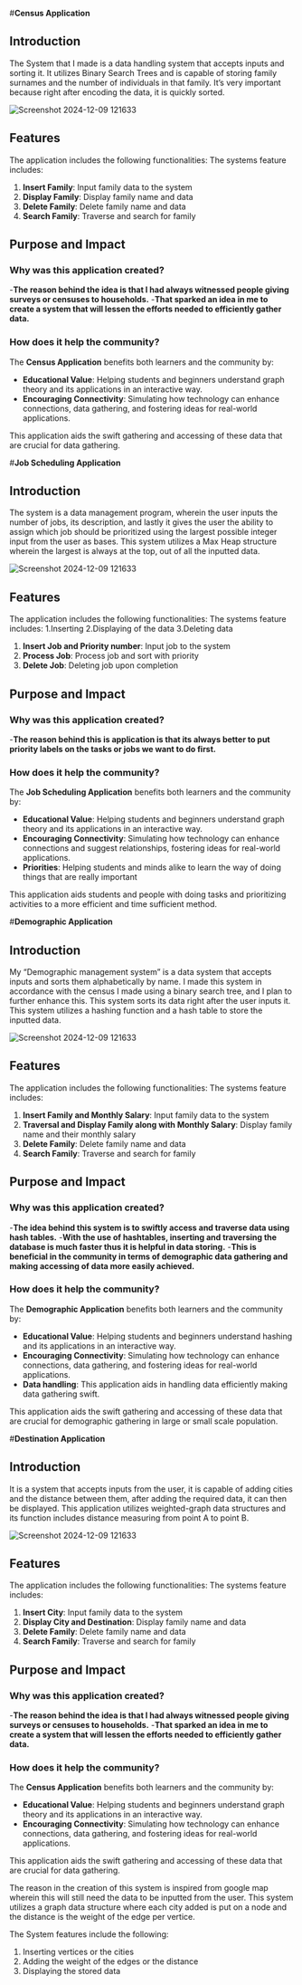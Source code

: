 #**Census Application**

## Introduction
The System that I made is a data handling system that accepts inputs and sorting it.
It utilizes Binary Search Trees and is capable of storing family surnames and the number of individuals in that family. 
It’s very important because right after encoding the data, it is quickly sorted. 


![Screenshot 2024-12-09 121633](https://github.com/RmrD05/My-Data-Structure-and-Algorithm-Activities/blob/6f93a0381a1a8b7677669ab8c8eceb2056c42063/Screenshot%202024-11-17%20232644.png)


## Features
The application includes the following functionalities:
The systems feature includes:
1. **Insert Family**: Input family data to the system
2. **Display Family**: Display family name and data
3. **Delete Family**:  Delete family name and data
4. **Search  Family**: Traverse and search for family

## Purpose and Impact
### Why was this application created?
-**The reason behind the idea is that I had always witnessed people giving surveys or censuses to households.**
-**That sparked an idea in me to create a system that will lessen the efforts needed to efficiently gather data.**

### How does it help the community?
The **Census Application** benefits both learners and the community by:
- **Educational Value**: Helping students and beginners understand graph theory and its applications in an interactive way.
- **Encouraging Connectivity**: Simulating how technology can enhance connections, data gathering, and fostering ideas for real-world applications.

This application aids the swift gathering and accessing of these data that are crucial for data gathering.

#**Job Scheduling Application**

## Introduction
The system is a data management program, wherein the user inputs the number of jobs, its description, and lastly it gives the user the ability to assign which job should be prioritized using the largest possible integer input from the user as bases. This system utilizes a Max Heap structure wherein the largest is always at the top, out of all the inputted data.


![Screenshot 2024-12-09 121633](https://github.com/RmrD05/My-Data-Structure-and-Algorithm-Activities/blob/ace8108d1d3a862f334c03b76aaa9e744101939d/Screenshot%202024-11-24%20230137.png)


## Features
The application includes the following functionalities:
The systems feature includes:
1.Inserting
2.Displaying of the data
3.Deleting data

1. **Insert Job and Priority number**: Input job to the system
2. **Process Job**: Process job and sort with priority
3. **Delete Job**:  Deleting job upon completion

## Purpose and Impact
### Why was this application created?
-**The reason behind this is application is that its  always better to put priority labels on the tasks or jobs we want to do first.**

### How does it help the community?
The **Job Scheduling Application** benefits both learners and the community by:
- **Educational Value**: Helping students and beginners understand graph theory and its applications in an interactive way.
- **Encouraging Connectivity**: Simulating how technology can enhance connections and suggest relationships, fostering ideas for real-world applications.
- **Priorities**: Helping students and minds alike to learn the way of doing things that are really important

This application aids students and people with doing tasks and prioritizing activities to a more efficient and time sufficient method.

#**Demographic Application**

## Introduction
My “Demographic management system” is a data system that accepts inputs and sorts them alphabetically by name. I made this system in accordance with the census I made using a binary search tree, and I plan to further enhance this. This system sorts its data right after the user inputs it. This system utilizes a hashing function and a hash table to store the inputted data.


![Screenshot 2024-12-09 121633](https://github.com/RmrD05/My-Data-Structure-and-Algorithm-Activities/blob/a8a07cd193cde758e585de58aebe0069961fa43e/Screenshot%202024-12-02%20055046.png)


## Features
The application includes the following functionalities:
The systems feature includes:
1. **Insert Family and Monthly Salary**: Input family data to the system
2. **Traversal and Display Family along with Monthly Salary**: Display family name and their monthly salary
3. **Delete Family**:  Delete family name and data
4. **Search  Family**: Traverse and search for family

## Purpose and Impact
### Why was this application created?
-**The idea behind this system is to swiftly access and traverse data using hash tables.**
-**With the use of hashtables, inserting and traversing the database is much faster thus it is helpful in data storing.**
-**This is beneficial in the community in terms of demographic data gathering and making accessing of data more easily achieved.**

### How does it help the community?
The **Demographic Application** benefits both learners and the community by:
- **Educational Value**: Helping students and beginners understand hashing and its applications in an interactive way.
- **Encouraging Connectivity**: Simulating how technology can enhance connections, data gathering, and fostering ideas for real-world applications.
- **Data handling**: This application aids in handling data efficiently making data gathering swift.

This application aids the swift gathering and accessing of these data that are crucial for demographic gathering in large or small scale population.

  
#**Destination Application**

## Introduction
It is a system that accepts inputs from the user, it is capable of adding cities and the distance between them, after adding the required data, it can then be displayed. This application utilizes weighted-graph data structures and its function includes distance measuring from point A to point B.


![Screenshot 2024-12-09 121633](https://github.com/RmrD05/My-Data-Structure-and-Algorithm-Activities/blob/b6d9c0a5856db5202acac342255c498c1d8b95c2/Screenshot%202024-12-06%20073011.png)


## Features
The application includes the following functionalities:
The systems feature includes:
1. **Insert City**: Input family data to the system
2. **Display City and Destination**: Display family name and data
3. **Delete Family**:  Delete family name and data
4. **Search  Family**: Traverse and search for family

## Purpose and Impact
### Why was this application created?
-**The reason behind the idea is that I had always witnessed people giving surveys or censuses to households.**
-**That sparked an idea in me to create a system that will lessen the efforts needed to efficiently gather data.**

### How does it help the community?
The **Census Application** benefits both learners and the community by:
- **Educational Value**: Helping students and beginners understand graph theory and its applications in an interactive way.
- **Encouraging Connectivity**: Simulating how technology can enhance connections, data gathering, and fostering ideas for real-world applications.

This application aids the swift gathering and accessing of these data that are crucial for data gathering.


 The reason in the creation of this system is inspired from google map wherein this will still need the data to be inputted from the user. This system utilizes a graph data structure where each city added is put on a node and the distance is the weight of the edge per vertice.

The System features include the following:

1. Inserting vertices or the cities
2. Adding the weight of the edges or the distance
3. Displaying the stored data
